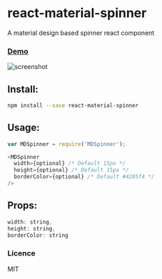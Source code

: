 # react-material-spinner

A material design based spinner react component

### [Demo](https://git.io/vwyRL)

![screenshot](https://raw.githubusercontent.com/gokulkrishh/react-material-spinner/master/screenshot.png)

## Install:

```sh
npm install --save react-material-spinner
```

## Usage:

```js
var MDSpinner = require('MDSpinner');

<MDSpinner
  width={optional} /* Default 15px */
  height={optional} /* Default 15px */
  borderColor={optional} /* Default #4285f4 */
/>
```

## Props:

```js
width: string,
height: string,
borderColor: string
```

### Licence

MIT
